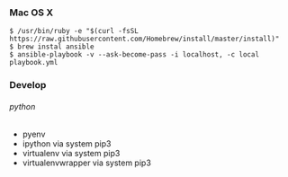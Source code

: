 ### Mac OS X
```
$ /usr/bin/ruby -e "$(curl -fsSL https://raw.githubusercontent.com/Homebrew/install/master/install)"
$ brew instal ansible
$ ansible-playbook -v --ask-become-pass -i localhost, -c local playbook.yml
```

### Develop
###### python
- pyenv
- ipython via system pip3
- virtualenv via system pip3
- virtualenvwrapper via system pip3

